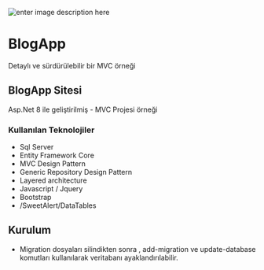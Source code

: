 ![enter image description here](https://miro.medium.com/max/750/1*zc1BKfAHkpvrZlHPbUvuYA.png)

# BlogApp
Detaylı ve sürdürülebilir bir MVC örneği


## BlogApp Sitesi

Asp.Net 8 ile geliştirilmiş - MVC Projesi örneği


### Kullanılan Teknolojiler
- Sql Server
- Entity Framework Core
- MVC Design Pattern
- Generic Repository Design Pattern
- Layered architecture
- Javascript / Jquery
- Bootstrap
- /SweetAlert/DataTables


## Kurulum
- Migration dosyaları silindikten sonra , add-migration ve update-database komutları kullanılarak veritabanı ayaklandırılabilir.



